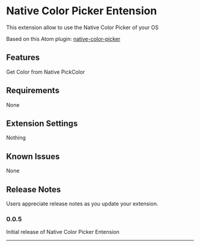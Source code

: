 # Native Color Picker Entension

This extension allow to use the Native Color Picker of your OS

Based on this Atom plugin: [native-color-picker](https://github.com/gregerolsson/native-color-picker)

## Features

Get Color from Native PickColor

## Requirements

None

## Extension Settings

Nothing

## Known Issues

None

## Release Notes

Users appreciate release notes as you update your extension.

### 0.0.5

Initial release of Native Color Picker Entension

-----------------------------------------------------------------------------------------
